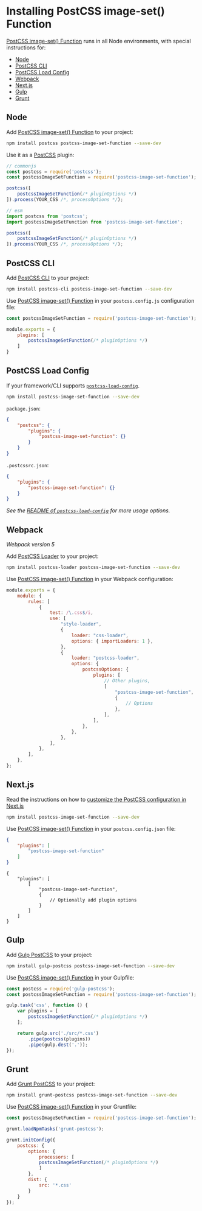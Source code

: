 # Installing PostCSS image-set() Function

[PostCSS image-set() Function] runs in all Node environments, with special instructions for:

- [Node](#node)
- [PostCSS CLI](#postcss-cli)
- [PostCSS Load Config](#postcss-load-config)
- [Webpack](#webpack)
- [Next.js](#nextjs)
- [Gulp](#gulp)
- [Grunt](#grunt)



## Node

Add [PostCSS image-set() Function] to your project:

```bash
npm install postcss postcss-image-set-function --save-dev
```

Use it as a [PostCSS] plugin:

```js
// commonjs
const postcss = require('postcss');
const postcssImageSetFunction = require('postcss-image-set-function');

postcss([
	postcssImageSetFunction(/* pluginOptions */)
]).process(YOUR_CSS /*, processOptions */);
```

```js
// esm
import postcss from 'postcss';
import postcssImageSetFunction from 'postcss-image-set-function';

postcss([
	postcssImageSetFunction(/* pluginOptions */)
]).process(YOUR_CSS /*, processOptions */);
```

## PostCSS CLI

Add [PostCSS CLI] to your project:

```bash
npm install postcss-cli postcss-image-set-function --save-dev
```

Use [PostCSS image-set() Function] in your `postcss.config.js` configuration file:

```js
const postcssImageSetFunction = require('postcss-image-set-function');

module.exports = {
	plugins: [
		postcssImageSetFunction(/* pluginOptions */)
	]
}
```

## PostCSS Load Config

If your framework/CLI supports [`postcss-load-config`](https://github.com/postcss/postcss-load-config).

```bash
npm install postcss-image-set-function --save-dev
```

`package.json`:

```json
{
	"postcss": {
		"plugins": {
			"postcss-image-set-function": {}
		}
	}
}
```

`.postcssrc.json`:

```json
{
	"plugins": {
		"postcss-image-set-function": {}
	}
}
```

_See the [README of `postcss-load-config`](https://github.com/postcss/postcss-load-config#usage) for more usage options._

## Webpack

_Webpack version 5_

Add [PostCSS Loader] to your project:

```bash
npm install postcss-loader postcss-image-set-function --save-dev
```

Use [PostCSS image-set() Function] in your Webpack configuration:

```js
module.exports = {
	module: {
		rules: [
			{
				test: /\.css$/i,
				use: [
					"style-loader",
					{
						loader: "css-loader",
						options: { importLoaders: 1 },
					},
					{
						loader: "postcss-loader",
						options: {
							postcssOptions: {
								plugins: [
									// Other plugins,
									[
										"postcss-image-set-function",
										{
											// Options
										},
									],
								],
							},
						},
					},
				],
			},
		],
	},
};
```

## Next.js

Read the instructions on how to [customize the PostCSS configuration in Next.js](https://nextjs.org/docs/advanced-features/customizing-postcss-config)

```bash
npm install postcss-image-set-function --save-dev
```

Use [PostCSS image-set() Function] in your `postcss.config.json` file:

```json
{
	"plugins": [
		"postcss-image-set-function"
	]
}
```

```json5
{
	"plugins": [
		[
			"postcss-image-set-function",
			{
				// Optionally add plugin options
			}
		]
	]
}
```

## Gulp

Add [Gulp PostCSS] to your project:

```bash
npm install gulp-postcss postcss-image-set-function --save-dev
```

Use [PostCSS image-set() Function] in your Gulpfile:

```js
const postcss = require('gulp-postcss');
const postcssImageSetFunction = require('postcss-image-set-function');

gulp.task('css', function () {
	var plugins = [
		postcssImageSetFunction(/* pluginOptions */)
	];

	return gulp.src('./src/*.css')
		.pipe(postcss(plugins))
		.pipe(gulp.dest('.'));
});
```

## Grunt

Add [Grunt PostCSS] to your project:

```bash
npm install grunt-postcss postcss-image-set-function --save-dev
```

Use [PostCSS image-set() Function] in your Gruntfile:

```js
const postcssImageSetFunction = require('postcss-image-set-function');

grunt.loadNpmTasks('grunt-postcss');

grunt.initConfig({
	postcss: {
		options: {
			processors: [
			postcssImageSetFunction(/* pluginOptions */)
			]
		},
		dist: {
			src: '*.css'
		}
	}
});
```

[Gulp PostCSS]: https://github.com/postcss/gulp-postcss
[Grunt PostCSS]: https://github.com/nDmitry/grunt-postcss
[PostCSS]: https://github.com/postcss/postcss
[PostCSS CLI]: https://github.com/postcss/postcss-cli
[PostCSS Loader]: https://github.com/postcss/postcss-loader
[PostCSS image-set() Function]: https://github.com/csstools/postcss-plugins/tree/main/plugins/postcss-image-set-function
[Next.js]: https://nextjs.org
